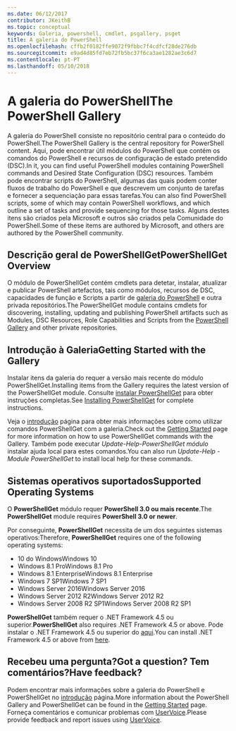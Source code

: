 ```yaml
---
ms.date: 06/12/2017
contributor: JKeithB
ms.topic: conceptual
keywords: Galeria, powershell, cmdlet, psgallery, psget
title: A galeria do PowerShell
ms.openlocfilehash: cffb2f0182ffe9072f9fbbc7f4cdfcf28de276db
ms.sourcegitcommit: e9ad4d85fd7eb72fb5bc37f6ca3ae1282ae3c6d7
ms.contentlocale: pt-PT
ms.lasthandoff: 05/10/2018
---
```

# <a name="the-powershell-gallery"></a><span data-ttu-id="69a0d-103">A galeria do PowerShell</span><span class="sxs-lookup"><span data-stu-id="69a0d-103">The PowerShell Gallery</span></span>

<span data-ttu-id="69a0d-104">A galeria do PowerShell consiste no repositório central para o conteúdo do PowerShell.</span><span class="sxs-lookup"><span data-stu-id="69a0d-104">The PowerShell Gallery is the central repository for PowerShell content.</span></span> <span data-ttu-id="69a0d-105">Aqui, pode encontrar útil módulos do PowerShell que contém os comandos do PowerShell e recursos de configuração de estado pretendido (DSC).</span><span class="sxs-lookup"><span data-stu-id="69a0d-105">In it, you can find useful PowerShell modules containing PowerShell commands and Desired State Configuration (DSC) resources.</span></span>
<span data-ttu-id="69a0d-106">Também pode encontrar scripts do PowerShell, algumas das quais podem conter fluxos de trabalho do PowerShell e que descrevem um conjunto de tarefas e fornecer a sequenciação para essas tarefas.</span><span class="sxs-lookup"><span data-stu-id="69a0d-106">You can also find PowerShell scripts, some of which may contain PowerShell workflows, and which outline a set of tasks and provide sequencing for those tasks.</span></span> <span data-ttu-id="69a0d-107">Alguns destes itens são criados pela Microsoft e outros são criados pela Comunidade do PowerShell.</span><span class="sxs-lookup"><span data-stu-id="69a0d-107">Some of these items are authored by Microsoft, and others are authored by the PowerShell community.</span></span>

## <a name="powershellget-overview"></a><span data-ttu-id="69a0d-108">Descrição geral de PowerShellGet</span><span class="sxs-lookup"><span data-stu-id="69a0d-108">PowerShellGet Overview</span></span>

<span data-ttu-id="69a0d-109">O módulo de PowerShellGet contém cmdlets para detetar, instalar, atualizar e publicar PowerShell artefactos, tais como módulos, recursos de DSC, capacidades de função e Scripts a partir de [galeria do PowerShell](https://www.PowerShellGallery.com) e outra privada repositórios.</span><span class="sxs-lookup"><span data-stu-id="69a0d-109">The PowerShellGet module contains cmdlets for discovering, installing, updating and publishing PowerShell artifacts such as Modules, DSC Resources, Role Capabilities and Scripts from the [PowerShell Gallery](https://www.PowerShellGallery.com) and other private repositories.</span></span>

## <a name="getting-started-with-the-gallery"></a><span data-ttu-id="69a0d-110">Introdução à Galeria</span><span class="sxs-lookup"><span data-stu-id="69a0d-110">Getting Started with the Gallery</span></span>

<span data-ttu-id="69a0d-111">Instalar itens da galeria do requer a versão mais recente do módulo PowerShellGet.</span><span class="sxs-lookup"><span data-stu-id="69a0d-111">Installing items from the Gallery requires the latest version of the PowerShellGet module.</span></span>
<span data-ttu-id="69a0d-112">Consulte [instalar PowerShellGet](installing-psget.md) para obter instruções completas.</span><span class="sxs-lookup"><span data-stu-id="69a0d-112">See [Installing PowerShellGet](installing-psget.md) for complete instructions.</span></span>

<span data-ttu-id="69a0d-113">Veja o [introdução](getting-started.md) página para obter mais informações sobre como utilizar comandos PowerShellGet com a galeria.</span><span class="sxs-lookup"><span data-stu-id="69a0d-113">Check out the [Getting Started](getting-started.md) page for more information on how to use PowerShellGet commands with the Gallery.</span></span> <span data-ttu-id="69a0d-114">Também pode executar *Update-Help-PowerShellGet módulo* instalar ajuda local para estes comandos.</span><span class="sxs-lookup"><span data-stu-id="69a0d-114">You can also run *Update-Help -Module PowerShellGet* to install local help for these commands.</span></span>

## <a name="supported-operating-systems"></a><span data-ttu-id="69a0d-115">Sistemas operativos suportados</span><span class="sxs-lookup"><span data-stu-id="69a0d-115">Supported Operating Systems</span></span>

<span data-ttu-id="69a0d-116">O **PowerShellGet** módulo requer **PowerShell 3.0 ou mais recente**.</span><span class="sxs-lookup"><span data-stu-id="69a0d-116">The **PowerShellGet** module requires **PowerShell 3.0 or newer**.</span></span>

<span data-ttu-id="69a0d-117">Por conseguinte, **PowerShellGet** necessita de um dos seguintes sistemas operativos:</span><span class="sxs-lookup"><span data-stu-id="69a0d-117">Therefore, **PowerShellGet** requires one of the following operating systems:</span></span>

- <span data-ttu-id="69a0d-118">10 do Windows</span><span class="sxs-lookup"><span data-stu-id="69a0d-118">Windows 10</span></span>
- <span data-ttu-id="69a0d-119">Windows 8.1 Pro</span><span class="sxs-lookup"><span data-stu-id="69a0d-119">Windows 8.1 Pro</span></span>
- <span data-ttu-id="69a0d-120">Windows 8.1 Enterprise</span><span class="sxs-lookup"><span data-stu-id="69a0d-120">Windows 8.1 Enterprise</span></span>
- <span data-ttu-id="69a0d-121">Windows 7 SP1</span><span class="sxs-lookup"><span data-stu-id="69a0d-121">Windows 7 SP1</span></span>
- <span data-ttu-id="69a0d-122">Windows Server 2016</span><span class="sxs-lookup"><span data-stu-id="69a0d-122">Windows Server 2016</span></span>
- <span data-ttu-id="69a0d-123">Windows Server 2012 R2</span><span class="sxs-lookup"><span data-stu-id="69a0d-123">Windows Server 2012 R2</span></span>
- <span data-ttu-id="69a0d-124">Windows Server 2008 R2 SP1</span><span class="sxs-lookup"><span data-stu-id="69a0d-124">Windows Server 2008 R2 SP1</span></span>

<span data-ttu-id="69a0d-125">**PowerShellGet** também requer o .NET Framework 4.5 ou superior.</span><span class="sxs-lookup"><span data-stu-id="69a0d-125">**PowerShellGet** also requires .NET Framework 4.5 or above.</span></span> <span data-ttu-id="69a0d-126">Pode instalar o .NET Framework 4.5 ou superior do [aqui](https://msdn.microsoft.com/library/5a4x27ek.aspx).</span><span class="sxs-lookup"><span data-stu-id="69a0d-126">You can install .NET Framework 4.5 or above from [here](https://msdn.microsoft.com/library/5a4x27ek.aspx).</span></span>

## <a name="got-a-question-have-feedback"></a><span data-ttu-id="69a0d-127">Recebeu uma pergunta?</span><span class="sxs-lookup"><span data-stu-id="69a0d-127">Got a question?</span></span> <span data-ttu-id="69a0d-128">Tem comentários?</span><span class="sxs-lookup"><span data-stu-id="69a0d-128">Have feedback?</span></span>

<span data-ttu-id="69a0d-129">Podem encontrar mais informações sobre a galeria do PowerShell e PowerShellGet no [introdução](getting-started.md) página.</span><span class="sxs-lookup"><span data-stu-id="69a0d-129">More information about the PowerShell Gallery and PowerShellGet can be found in the [Getting Started](getting-started.md) page.</span></span> <span data-ttu-id="69a0d-130">Forneça comentários e comunicar problemas com [UserVoice](http://windowsserver.uservoice.com/forums/301869-powershell).</span><span class="sxs-lookup"><span data-stu-id="69a0d-130">Please provide feedback and report issues using [UserVoice](http://windowsserver.uservoice.com/forums/301869-powershell).</span></span>